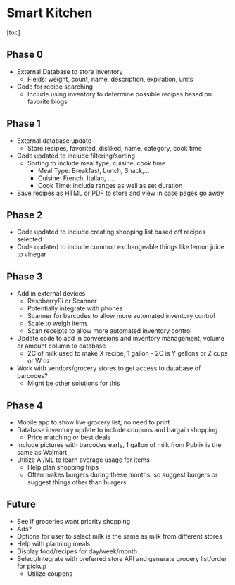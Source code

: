 # Smart Kitchen

[toc]

## Phase 0

* External Database to store inventory
    * Fields: weight, count, name, description, expiration, units
* Code for recipe searching
    * Include using inventory to determine possible recipes based on favorite blogs

## Phase 1

* External database update
    * Store recipes, favorited, disliked, name, category, cook time
* Code updated to include filtering/sorting
    * Sorting to include meal type, cuisine, cook time
        * Meal Type: Breakfast, Lunch, Snack,...
        * Cuisine: French, Italian, ....
        * Cook Time: include ranges as well as set duration
* Save recipes as HTML or PDF to store and view in case pages go away

## Phase 2

* Code updated to include creating shopping list based off recipes selected
* Code updated to include common exchangeable things like lemon juice to vinegar

## Phase 3

* Add in external devices
    * RaspberryPi or Scanner
    * Potentially integrate with phones
    * Scanner for barcodes to allow more automated inventory control
    * Scale to weigh items
    * Scan receipts to allow more automated inventory control
* Update code to add in conversions and inventory management, volume or amount column to database
    * 2C of milk used to make X recipe, 1 gallon - 2C is Y gallons or Z cups or W oz
* Work with vendors/grocery stores to get access to database of barcodes?
    * Might be other solutions for this

## Phase 4

* Mobile app to show live grocery list, no need to print
* Database inventory update to include coupons and bargain shopping
    * Price matching or best deals
* Include pictures with barcodes early, 1 gallon of milk from Publix is the same as Walmart
* Utilize AI/ML to learn average usage for items
    * Help plan shopping trips
    * Often makes burgers during these months, so suggest burgers or suggest things other than burgers

## Future

* See if groceries want priority shopping
* Ads?
* Options for user to select milk is the same as milk from different stores
* Help with planning meals
* Display food/recipes for day/week/month
* Select/Integrate with preferred store API and generate grocery list/order for pickup
    * Utilize coupons